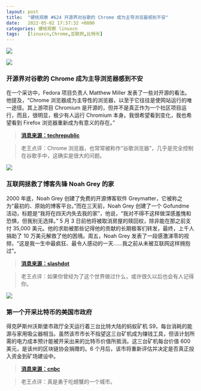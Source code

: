 ```yaml
---
layout: post
title:	"硬核观察 #624 开源界对谷歌的 Chrome 成为主导浏览器感到不安"
date:	2022-05-02 17:37:32 +0800 
categories:	硬核观察 linuxcn 
tags:	[linuxcn,Chrome,互联网,比特币]
---
```



![](/Asserts/Images//attachment/album/202205/02/173633ggfllehhnqhvklr6.jpg)


![](/Asserts/Images//attachment/album/202205/02/173644qtftzfltesfmsefl.jpg)


### 开源界对谷歌的 Chrome 成为主导浏览器感到不安


在一个采访中，Fedora 项目负责人 Matthew Miller 发表了一些对开源的看法。他提及，“Chrome 浏览器成为主导性的浏览器，以至于它往往是使网站运行的唯一途径。其上游项目 Chromium 是开源的，但并不是真正作为一个社区项目运行，而且，很明显，极少有人运行 Chromium 本身。我很希望看到变化，我也希望看到 Firefox 浏览器重新成为有意义的存在。”



> 
> **[消息来源：techrepublic](https://www.techrepublic.com/article/linux-fedora-project-matthew-miller/)**
> 
> 
> 



> 
> 老王点评：Chrome 浏览器，也常常被称作“谷歌浏览器”，几乎是完全控制在谷歌手中，这确实是很大的问题。
> 
> 
> 


![](/Asserts/Images//attachment/album/202205/02/173654opp2lzfysgvtpgtm.jpg)


### 互联网拯救了博客先锋 Noah Grey 的家


2000 年底，Noah Grey 创建了免费的开源博客软件 Greymatter，它被称之为“最初的、原始的博客平台。”而在三天前，Noah Grey 创建了一个 Gofundme 活动，标题是“我将在四天内失去我的家”，他说，“我对不得不这样做深感羞愧和恐惧，但我别无选择。” 5 月 3 日前他将被取消房屋的赎回权，除非能在那之前支付 35,000 美元。他的求助被那些记得他的贡献的长期极客们转发，最终，上千人捐助了 10 万美元解救了他的困境。周五，Noah Grey 发表了一段感激涕零的视频，“这是我一生中最疯狂、最令人感动的一天……我之前从未被互联网这样拥抱过”。



> 
> **[消息来源：slashdot](https://tech.slashdot.org/story/22/05/01/2145217/how-the-internet-saved-the-home-of-blogging-pioneer-noah-grey)**
> 
> 
> 



> 
> 老王点评：如果你曾经为了这个世界做过什么，或许很久以后也会有人记得你。
> 
> 
> 


![](/Asserts/Images//attachment/album/202205/02/173707tb3mbb2jmsj352oz.jpg)


### 第一个开采比特币的美国市政府


得克萨斯州沃斯堡市政厅全天运行着三台比特大陆的蚂蚁矿机 S9，每台消耗的能源与家用吸尘器相当。虽然该市市长不指望这三台矿机成为赚钱工具，但该计划所需的电力成本预计能被开采出来的比特币价值所抵消。这三台矿机每台价值 600 美元，是该州的区块链协会捐赠的。6 个月后，该市将重新评估并决定是否真正投入资金到矿场建设中。



> 
> **[消息来源：cnbc](https://www.cnbc.com/2022/04/26/fort-worth-tx-the-first-city-in-the-us-to-mine-bitcoin.html)**
> 
> 
> 



> 
> 老王点评：真是勇于吃螃蟹的一个城市。
> 
> 
>

